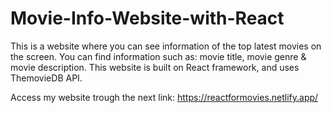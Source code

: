 # Movie-Info-Website-with-React
This is a website where you can see information of the top latest movies on the screen. You can find information such as: movie title, movie genre &amp; movie description. This website is built on React framework, and uses ThemovieDB API.

Access my website trough the next link: https://reactformovies.netlify.app/
